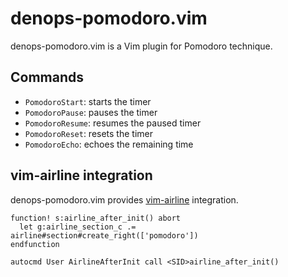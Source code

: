 # denops-pomodoro.vim

denops-pomodoro.vim is a Vim plugin for Pomodoro technique.

## Commands

- `PomodoroStart`: starts the timer
- `PomodoroPause`: pauses the timer
- `PomodoroResume`: resumes the paused timer
- `PomodoroReset`: resets the timer
- `PomodoroEcho`: echoes the remaining time

## vim-airline integration

denops-pomodoro.vim provides
[vim-airline](https://github.com/vim-airline/vim-airline) integration.

```vim
function! s:airline_after_init() abort
  let g:airline_section_c .= airline#section#create_right(['pomodoro'])
endfunction

autocmd User AirlineAfterInit call <SID>airline_after_init()
```
